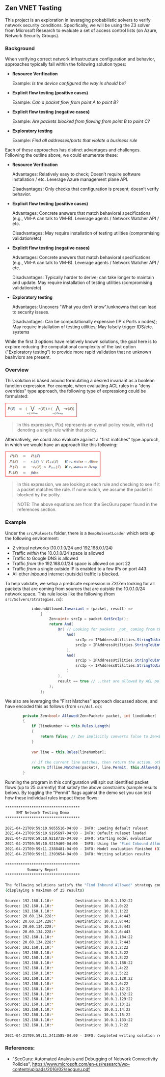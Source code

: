 ## Zen VNET Testing

This project is an exploration in leveraging probabilistic solvers to verify 
network security conditions. Specifically, we will be using the Z3 solver from 
Microsoft Research to evaluate a set of access control lists (on Azure, Network 
Security Groups).

### Background

When verifying correct network infrastructure configuration and behavior, approaches 
typically fall within the following solution types:

- **Resource Verification**
  
  Example: _Is the device configured the way is should be?_
- **Explicit flow testing (positive cases)**
  
  Example: _Can a packet flow from point A to point B?_
- **Explicit flow testing (negative cases)**
  
  Example: _Are packets blocked from flowing from point B to point C?_
- **Exploratory testing**
  
  Example: _Find all addresses/ports that violate a business rule_

Each of these approaches has distinct advantages and challenges. Following the outline above, we could enumerate these:

- **Resource Verification**
  
  Advantages: Relatively easy to check; Doesn’t require software installation / etc. Leverage Azure management plane API.

  Disadvantages: Only checks that configuration is present; doesn’t verify behavior.

- **Explicit flow testing (positive cases)**
  
  Advantages: Concrete answers that match behavioral specifications (e.g., VM-A can talk to VM-B). Leverage agents / Network Watcher API / etc.

  Disadvantages: May require installation of testing utilities (compromising validation/etc)
  
- **Explicit flow testing (negative cases)**
  
  Advantages: Concrete answers that match behavioral specifications (e.g., VM-A can talk to VM-B). Leverage agents / Network Watcher API / etc.

  Disadvantages: Typically harder to derive; can take longer to maintain and update.  May require installation of testing utilities (compromising validation/etc)

- **Exploratory testing**
  
  Advantages: Uncovers "What you don’t know"/unknowns that can lead to security issues.

  Disadvantages: Can be computationally expensive (IP x Ports x nodes); May require installation of testing utilities; May falsely trigger IDS/etc. systems

While the first 3 options have relatively known solutions, the goal here is to explore reducing the computational complexity of the last option ("Exploratory testing") to provide 
more rapid validation that no unknown beahviors are present.

### Overview

This solution is based around formulating a desired invariant as a boolean function 
expression. For example, when evaluating ACL rules in a "deny overrides" type approach, the 
following type of expressiong could be formulated:

![Deny Overrides Predicate](docs/deny-overrides.png)

> In this expression, P(x) represents an overall policy resule, with r(x) denoting a single rule within that policy.

Alternatively, we could also evaluate against a "first matches" type approch, in which we would have an approach like this following:

![First Matches Predicate](docs/first-matches.png)

> In this expression, we are looking at each rule and checking to see if it a packet matches the rule. If none match, we assume the packet is blocked by the polity.

> NOTE: The above equations are from the SecGuru paper found in the references section.

### Example 

Under the `src/Rulesets` folder, there is a `DemoRulesetLoader` which sets up the following environment:

- 2 virtual networks (10.0.1.0/24 and 192.168.0.1/24)
- Traffic _within_ the 10.0.1.0/24 space is allowed
- Traffic _to_ Google DNS is allowed
- Traffic _from_ the 192.168.0.1/24 space is allowed on port 22
- Traffic _from_ a single outside IP is enabled to a few IPs on port 443
- All other _inbound_  internet (outside) traffic is blocked.

To help validate, we setup a predicate expression in Z3/Zen looking for all packets that are coming from sources that are _outside_ the 10.0.1.0/24 network space. This rule looks like the following (from `src/Solvers/Strategies.cs`):

```c#
            inboundAllowed.Invariant = (packet, result) =>
                {
                    Zen<uint> srcIp = packet.GetSrcIp();
                    return And(
                        Or( // Looking for packets _not_ coming from the VNET ..
                            And(
                                srcIp >= IPAddressUtilities.StringToUint("1.0.0.1"),
                                srcIp < IPAddressUtilities.StringToUint("10.0.1.0")
                            ),
                            And(
                                srcIp > IPAddressUtilities.StringToUint("10.0.1.255"),
                                srcIp <= IPAddressUtilities.StringToUint("223.255.255.255")
                            )
                        ), 
                        result == true // ..that are allowed by ACL policy
                    );
                };
```
We also are leveraging the "First Matches" approach discussed above, and have encoded this as follows (from `src/Acl.cs`):

```c#
        private Zen<bool> Allowed(Zen<Packet> packet, int lineNumber)
        {
            if (lineNumber >= this.Rules.Length)
            {
                return false; // Zen implicitly converts false to Zen<bool>
            }

            var line = this.Rules[lineNumber];

            // if the current line matches, then return the action, otherwise continue to the next line
            return If(line.Matches(packet), line.Permit, this.Allowed(packet, lineNumber + 1));
        }
```

Running the program in this configuration will spit out identified packet flows (up to 25 currently) that satisfy the above constraints (sample results below). By toggling the "Permit" flags against the demo set you can test how these individual rules impact these flows:

```bash
**********************************
     SMT Network Testing Demo
**********************************

2021-04-21T09:59:10.9055516-04:00 - INFO: Loading default ruleset
2021-04-21T09:59:10.9195697-04:00 - INFO: Default ruleset loaded
2021-04-21T09:59:10.9218718-04:00 - INFO: Starting model evaluation
2021-04-21T09:59:10.9219469-04:00 - INFO: Using the "Find Inbound Allowed" strategy
2021-04-21T09:59:11.2388481-04:00 - INFO: Model evaluation finished (316 msec)
2021-04-21T09:59:11.2393654-04:00 - INFO: Writing solution results

**********************************
          Summary Report
**********************************

The following solutions satisfy the "Find Inbound Allowed" strategy constraints:
(displaying a maximum of 25 results)

Source: 192.168.1.10:*          Destination: 10.0.1.192:22
Source: 192.168.1.10:*          Destination: 10.0.1.0:22
Source: 192.168.1.10:*          Destination: 10.0.1.1:22
Source: 20.60.134.228:*         Destination: 10.0.1.4:443
Source: 20.60.134.228:*         Destination: 10.0.1.8:443
Source: 20.60.134.228:*         Destination: 10.0.1.5:443
Source: 20.60.134.228:*         Destination: 10.0.1.6:443
Source: 192.168.1.10:*          Destination: 10.0.1.184:22
Source: 20.60.134.228:*         Destination: 10.0.1.7:443
Source: 192.168.1.10:*          Destination: 10.0.1.2:22
Source: 192.168.1.10:*          Destination: 10.0.1.3:22
Source: 192.168.1.10:*          Destination: 10.0.1.8:22
Source: 192.168.1.10:*          Destination: 10.0.1.188:22
Source: 192.168.1.10:*          Destination: 10.0.1.4:22
Source: 192.168.1.10:*          Destination: 10.0.1.5:22
Source: 192.168.1.10:*          Destination: 10.0.1.128:22
Source: 192.168.1.10:*          Destination: 10.0.1.6:22
Source: 192.168.1.10:*          Destination: 10.0.1.12:22
Source: 192.168.1.10:*          Destination: 10.0.1.132:22
Source: 192.168.1.10:*          Destination: 10.0.1.129:22
Source: 192.168.1.10:*          Destination: 10.0.1.13:22
Source: 192.168.1.10:*          Destination: 10.0.1.14:22
Source: 192.168.1.10:*          Destination: 10.0.1.15:22
Source: 192.168.1.10:*          Destination: 10.0.1.133:22
Source: 192.168.1.10:*          Destination: 10.0.1.7:22

2021-04-21T09:59:11.2413585-04:00 - INFO: Completed writing solution results
```



### References:

- "SecGuru: Automated Analysis and Debugging of Network
Connectivity Policies", https://www.microsoft.com/en-us/research/wp-content/uploads/2016/02/secguru.pdf